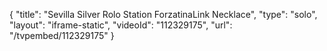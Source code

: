 {
    "title": "Sevilla Silver Rolo Station ForzatinaLink Necklace",
    "type": "solo",
    "layout": "iframe-static",
    "videoId": "112329175",
    "url": "\/tvpembed\/112329175"
}